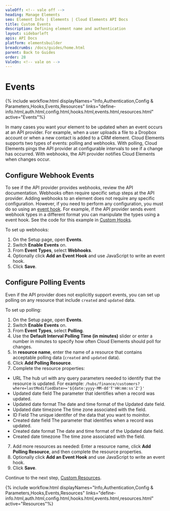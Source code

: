 ```yaml
---
valeOff: <!-- vale off -->
heading: Manage Elements
seo: Element Info | Elements | Cloud Elements API Docs
title: Custom Events
description: Defining element name and authentication
layout: sidebarleft
apis: API Docs
platform: elementsbuilder
breadcrumbs: /docs/guides/home.html
parent: Back to Guides
order: 28
ValeOn: <!-- vale on -->
---
```


# Events

{% include workflow.html displayNames="Info,Authentication,Config & Parameters,Hooks,Events,Resources" links="define-info.html,auth.html,config.html,hooks.html,events.html,resources.html" active="Events"%}

In many cases you want your element to be updated when an event occurs at an API provider. For example, when a user uploads a file to a Dropbox account or when a new contact is added to a CRM element. Cloud Elements supports two types of events: polling and webhooks. With polling, Cloud Elements pings the API provider at configurable intervals to see if a change has occurred. With webhooks, the API provider notifies Cloud Elements when changes occur.

## Configure Webhook Events

To see if the API provider provides webhooks, review the API documentation. Webhooks often require specific setup steps at the API provider. Adding webhooks to an element does not require any specific configuration. However, if you need to perform any configuration, you must do so using an [event hook](hooks.html). For example, if the API provider sends event webhook types in a different format you can manipulate the types using a event hook. See the code for this example in [Custom Hooks](hooks.html#reading-event-webhooks).

To set up webhooks:

1. On the Setup page, open **Events**.
2. Switch **Enable Events** on.
3. From **Event Types**, select **Webhooks**.
4. Optionally click **Add an Event Hook** and use JavaScript to write an event hook.
4. Click **Save**.

## Configure Polling Events

Even if the API provider does not explicitly support events, you can set up polling on any resource that include `created` and `updated` data.

To set up polling:

1. On the Setup page, open **Events**.
2. Switch **Enable Events** on.
3. From **Event Types**, select **Polling**.
4. Use the **Default Interval Polling Time (in minutes)** slider or enter a number in minutes to specify how often Cloud Elements should poll for changes.
5. In **resource name**, enter the name of a resource that contains acceptable polling data (`created` and `updated` data).
6. Click **Add Polling Resource**.
7. Complete the resource properties:
  * URL The hub url with any query parameters needed to identify that the resource is updated. For example: `/hubs/finance/customers?where=lastModifiedDate>='${date:yyyy-MM-dd'T'HH:mm:ss'Z'}' `
  * Updated date field The parameter that identifies when a record was updated.
  * Updated date format The date and time format of the Updated date field.
  * Updated date timezone The time zone associated with the field.
  * ID Field The unique identifer of the data that you want to moinitor.
  * Created date field The parameter that identifies when a record was updated.
  * Created date format The date and time format of the Updated date field.
  * Created date timezone The time zone associated with the field.
7. Add more resources as needed: Enter a resource name, click **Add Polling Resource**, and then complete the resource properties.
4. Optionally click **Add an Event Hook** and use JavaScript to write an event hook.
4. Click **Save**.


Continue to the next step, [Custom Resources](resources.html).

{% include workflow.html displayNames="Info,Authentication,Config & Parameters,Hooks,Events,Resources" links="define-info.html,auth.html,config.html,hooks.html,events.html,resources.html" active="Resources"%}
